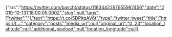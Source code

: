 {"src":"https://twitter.com/bascht/status/1183442297955987456","date":"2019-10-13T18:00:05.000Z","slug":null,"tags":["twitter",""],"text":"https://t.co/5DPitqAV6t","type":"twitter_tweet","title":"https://t.…","category":"posts","media_url":null,"original_url":"0, 23","location_latitude":null,"additional_payload":null,"location_longitude":null}